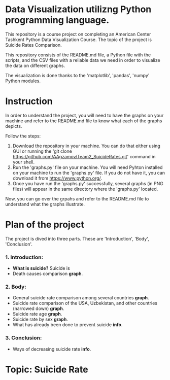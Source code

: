 # Data Visualization utilizng Python programming language.

This repository is a course project on completing an American Center Tashkent Python Data Visualization Course.
The topic of the project is Suicide Rates Comparison.

This repository consists of the README.md file, a Python file with the scripts, and the CSV files with a reliable data we need in order to visualize the data on different graphs.

The visualization is done thanks to the 'matplotlib', 'pandas', 'numpy' Python modules.

# Instruction

In order to understand the project, you will need to have the graphs on your machine and refer to the README.md file to know what each of the graphs depicts.

Follow the steps:
1. Download the repository in your machine. You can do that either using GUI or running the 'git clone https://github.com/AAgzamov/Team2_SuicideRates.git' command in your shell.
2. Run the 'graphs.py' file on your machine.
You will need Pyhton installed on your machine to run the 'graphs.py' file. If you do not have it, you can download it from https://www.python.org/.
3. Once you have run the 'graphs.py' successfully, several graphs (in PNG files) will appear in the same directory where the 'graphs.py' located.

Now, you can go over the grpahs and refer to the README.md file to understand what the graphs illustrate.

# Plan of the project

The project is dived into three parts. These are 'Introduction', 'Body', 'Conclusion'.

### 1. Introduction:
   - **What is suicide?**
    Suicide is
   - Death causes comparison **graph**.

### 2. Body:
   - General suicide rate comparison among several countries **graph**.
   - Suicide rate comparison of the USA, Uzbekistan, and other countries (narrowed down) **graph**.
   - Suicide rate age **graph**.
   - Suicide rate by sex **graph**.
   - What has already been done to prevent suicide **info**. 

### 3. Conclusion:
   - Ways of decreasing suicide rate **info**.

# Topic: Suicide Rate
